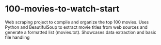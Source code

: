 # 100-movies-to-watch-start
Web scraping project to compile and organize the top 100 movies. Uses Python and BeautifulSoup to extract movie titles from web sources and generate a formatted list (movies.txt). Showcases data extraction and basic file handling
